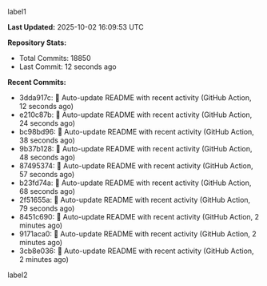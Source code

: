 
label1 
<!-- ACTIVITY_START -->
**Last Updated:** 2025-10-02 16:09:53 UTC

**Repository Stats:**
- Total Commits: 18850
- Last Commit: 12 seconds ago

**Recent Commits:**
- 3dda917c: 🤖 Auto-update README with recent activity (GitHub Action, 12 seconds ago)
- e210c87b: 🤖 Auto-update README with recent activity (GitHub Action, 24 seconds ago)
- bc98bd96: 🤖 Auto-update README with recent activity (GitHub Action, 38 seconds ago)
- 9b37b128: 🤖 Auto-update README with recent activity (GitHub Action, 48 seconds ago)
- 87495374: 🤖 Auto-update README with recent activity (GitHub Action, 57 seconds ago)
- b23fd74a: 🤖 Auto-update README with recent activity (GitHub Action, 68 seconds ago)
- 2f51655a: 🤖 Auto-update README with recent activity (GitHub Action, 79 seconds ago)
- 8451c690: 🤖 Auto-update README with recent activity (GitHub Action, 2 minutes ago)
- 9171aca0: 🤖 Auto-update README with recent activity (GitHub Action, 2 minutes ago)
- 3cb8e036: 🤖 Auto-update README with recent activity (GitHub Action, 2 minutes ago)
<!-- ACTIVITY_END -->

label2
